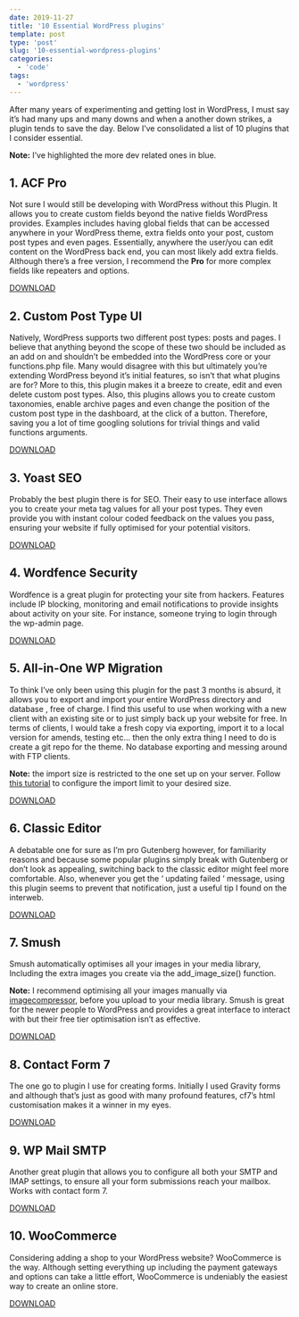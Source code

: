 ```yaml
---
date: 2019-11-27
title: '10 Essential WordPress plugins'
template: post
type: 'post'
slug: '10-essential-wordpress-plugins'
categories:
  - 'code'
tags:
  - 'wordpress'
---
```


After many years of experimenting and getting lost in WordPress, I must say it’s had many ups and many downs and when a another down strikes, a plugin tends to save the day. Below I’ve consolidated a list of 10 plugins that I consider essential.

**Note:** I’ve highlighted the more dev related ones in blue.

1\. **ACF Pro**
---------------

Not sure I would still be developing with WordPress without this Plugin. It allows you to create custom fields beyond the native fields WordPress provides. Examples includes having global fields that can be accessed anywhere in your WordPress theme, extra fields onto your post, custom post types and even pages. Essentially, anywhere the user/you can edit content on the WordPress back end, you can most likely add extra fields. Although there’s a free version, I recommend the **Pro** for more complex fields like repeaters and options.

<a href="https://wordpress.org/plugins/advanced-custom-fields/" class="btn btn--text">DOWNLOAD</a>

2\. **Custom Post Type UI**
---------------------------

Natively, WordPress supports two different post types: posts and pages. I believe that anything beyond the scope of these two should be included as an add on and shouldn’t be embedded into the WordPress core or your functions.php file. Many would disagree with this but ultimately you’re extending WordPress beyond it’s initial features, so isn’t that what plugins are for? More to this, this plugin makes it a breeze to create, edit and even delete custom post types. Also, this plugins allows you to create custom taxonomies, enable archive pages and even change the position of the custom post type in the dashboard, at the click of a button. Therefore, saving you a lot of time googling solutions for trivial things and valid functions arguments.

<a href="https://en-gb.wordpress.org/plugins/custom-post-type-ui/" class="btn btn--text">DOWNLOAD</a>

3\. **Yoast SEO**
-----------------

Probably the best plugin there is for SEO. Their easy to use interface allows you to create your meta tag values for all your post types. They even provide you with instant colour coded feedback on the values you pass, ensuring your website if fully optimised for your potential visitors.

<a href="https://en-gb.wordpress.org/plugins/wordpress-seo/" class="btn btn--text">DOWNLOAD</a>

4\. **Wordfence Security**
--------------------------

Wordfence is a great plugin for protecting your site from hackers. Features include IP blocking, monitoring and email notifications to provide insights about activity on your site. For instance, someone trying to login through the wp-admin page.

<a href="https://en-gb.wordpress.org/plugins/wordfence/" class="btn btn--text">DOWNLOAD</a>

5\. **All-in-One WP Migration**
-------------------------------

To think I’ve only been using this plugin for the past 3 months is absurd, it allows you to export and import your entire WordPress directory and database , free of charge. I find this useful to use when working with a new client with an existing site or to just simply back up your website for free. In terms of clients, I would take a fresh copy via exporting, import it to a local version for amends, testing etc… then the only extra thing I need to do is create a git repo for the theme. No database exporting and messing around with FTP clients.

**Note:** the import size is restricted to the one set up on your server. Follow [this tutorial](https://www.onepagezen.com/all-in-one-wp-migration-unlimited-extension-free/) to configure the import limit to your desired size.

<a href="https://en-gb.wordpress.org/plugins/all-in-one-wp-migration/" class="btn btn--text">DOWNLOAD</a>

6\. **Classic Editor**
----------------------

A debatable one for sure as I’m pro Gutenberg however, for familiarity reasons and because some popular plugins simply break with Gutenberg or don’t look as appealing, switching back to the classic editor might feel more comfortable. Also, whenever you get the ‘ updating failed ‘ message, using this plugin seems to prevent that notification, just a useful tip I found on the interweb.

<a href="https://en-gb.wordpress.org/plugins/classic-editor/" class="btn btn--text">DOWNLOAD</a>

7\. **Smush**
-------------

Smush automatically optimises all your images in your media library, Including the extra images you create via the add\_image\_size() function.

**Note:** I recommend optimising all your images manually via [imagecompressor](https://imagecompressor.com/), before you upload to your media library. Smush is great for the newer people to WordPress and provides a great interface to interact with but their free tier optimisation isn’t as effective.

<a href="https://en-gb.wordpress.org/plugins/wp-smushit/" class="btn btn--text">DOWNLOAD</a>

8\. **Contact Form 7**
----------------------

The one go to plugin I use for creating forms. Initially I used Gravity forms and although that’s just as good with many profound features, cf7’s html customisation makes it a winner in my eyes.

<a href="https://en-gb.wordpress.org/plugins/contact-form-7/" class="btn btn--text">DOWNLOAD</a>

9\. **WP Mail SMTP**
--------------------

Another great plugin that allows you to configure all both your SMTP and IMAP settings, to ensure all your form submissions reach your mailbox. Works with contact form 7.

<a href="https://en-gb.wordpress.org/plugins/wp-mail-smtp/" class="btn btn--text">DOWNLOAD</a>

10\. **WooCommerce**
--------------------

Considering adding a shop to your WordPress website? WooCommerce is the way. Although setting everything up including the payment gateways and options can take a little effort, WooCommerce is undeniably the easiest way to create an online store.

<a href="https://en-gb.wordpress.org/plugins/woocommerce/" class="btn btn--text">DOWNLOAD</a>